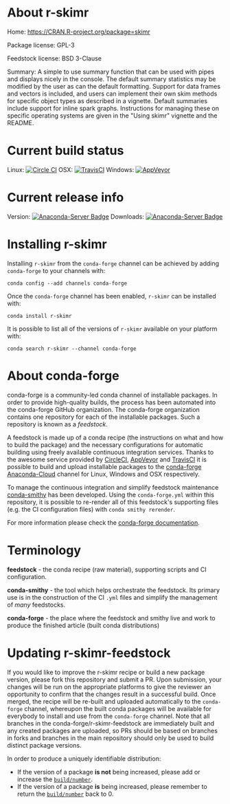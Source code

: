 About r-skimr
=============

Home: https://CRAN.R-project.org/package=skimr

Package license: GPL-3

Feedstock license: BSD 3-Clause

Summary: A simple to use summary function that can be used with pipes and displays nicely in the console. The default summary statistics may be  modified by the user as can the default formatting. Support for data frames  and vectors is included, and users can implement their own skim methods for specific object types as described in a vignette. Default summaries include support for inline spark graphs. Instructions for managing these on  specific operating systems are given in the "Using skimr" vignette and the  README.



Current build status
====================

Linux: [![Circle CI](https://circleci.com/gh/conda-forge/r-skimr-feedstock.svg?style=shield)](https://circleci.com/gh/conda-forge/r-skimr-feedstock)
OSX: [![TravisCI](https://travis-ci.org/conda-forge/r-skimr-feedstock.svg?branch=master)](https://travis-ci.org/conda-forge/r-skimr-feedstock)
Windows: [![AppVeyor](https://ci.appveyor.com/api/projects/status/github/conda-forge/r-skimr-feedstock?svg=True)](https://ci.appveyor.com/project/conda-forge/r-skimr-feedstock/branch/master)

Current release info
====================
Version: [![Anaconda-Server Badge](https://anaconda.org/conda-forge/r-skimr/badges/version.svg)](https://anaconda.org/conda-forge/r-skimr)
Downloads: [![Anaconda-Server Badge](https://anaconda.org/conda-forge/r-skimr/badges/downloads.svg)](https://anaconda.org/conda-forge/r-skimr)

Installing r-skimr
==================

Installing `r-skimr` from the `conda-forge` channel can be achieved by adding `conda-forge` to your channels with:

```
conda config --add channels conda-forge
```

Once the `conda-forge` channel has been enabled, `r-skimr` can be installed with:

```
conda install r-skimr
```

It is possible to list all of the versions of `r-skimr` available on your platform with:

```
conda search r-skimr --channel conda-forge
```


About conda-forge
=================

conda-forge is a community-led conda channel of installable packages.
In order to provide high-quality builds, the process has been automated into the
conda-forge GitHub organization. The conda-forge organization contains one repository
for each of the installable packages. Such a repository is known as a *feedstock*.

A feedstock is made up of a conda recipe (the instructions on what and how to build
the package) and the necessary configurations for automatic building using freely
available continuous integration services. Thanks to the awesome service provided by
[CircleCI](https://circleci.com/), [AppVeyor](http://www.appveyor.com/)
and [TravisCI](https://travis-ci.org/) it is possible to build and upload installable
packages to the [conda-forge](https://anaconda.org/conda-forge)
[Anaconda-Cloud](http://docs.anaconda.org/) channel for Linux, Windows and OSX respectively.

To manage the continuous integration and simplify feedstock maintenance
[conda-smithy](http://github.com/conda-forge/conda-smithy) has been developed.
Using the ``conda-forge.yml`` within this repository, it is possible to re-render all of
this feedstock's supporting files (e.g. the CI configuration files) with ``conda smithy rerender``.

For more information please check the [conda-forge documentation](https://conda-forge.org/docs/).

Terminology
===========

**feedstock** - the conda recipe (raw material), supporting scripts and CI configuration.

**conda-smithy** - the tool which helps orchestrate the feedstock.
                   Its primary use is in the construction of the CI ``.yml`` files
                   and simplify the management of *many* feedstocks.

**conda-forge** - the place where the feedstock and smithy live and work to
                  produce the finished article (built conda distributions)


Updating r-skimr-feedstock
==========================

If you would like to improve the r-skimr recipe or build a new
package version, please fork this repository and submit a PR. Upon submission,
your changes will be run on the appropriate platforms to give the reviewer an
opportunity to confirm that the changes result in a successful build. Once
merged, the recipe will be re-built and uploaded automatically to the
`conda-forge` channel, whereupon the built conda packages will be available for
everybody to install and use from the `conda-forge` channel.
Note that all branches in the conda-forge/r-skimr-feedstock are
immediately built and any created packages are uploaded, so PRs should be based
on branches in forks and branches in the main repository should only be used to
build distinct package versions.

In order to produce a uniquely identifiable distribution:
 * If the version of a package **is not** being increased, please add or increase
   the [``build/number``](http://conda.pydata.org/docs/building/meta-yaml.html#build-number-and-string).
 * If the version of a package **is** being increased, please remember to return
   the [``build/number``](http://conda.pydata.org/docs/building/meta-yaml.html#build-number-and-string)
   back to 0.